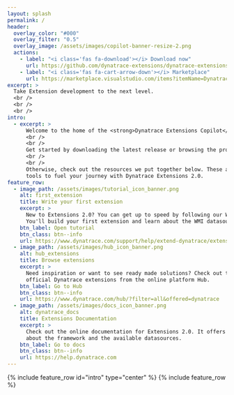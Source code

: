 ```yaml
---
layout: splash
permalink: /
header:
  overlay_color: "#000"
  overlay_filter: "0.5"
  overlay_image: /assets/images/copilot-banner-resize-2.png
  actions:
    - label: "<i class='fas fa-download'></i> Download now"
      url: https://github.com/dynatrace-extensions/dynatrace-extensions-vscode/releases/latest
    - label: "<i class='fas fa-cart-arrow-down'></i> Marketplace"
      url: https://marketplace.visualstudio.com/items?itemName=DynatracePlatformExtensions.dt-ext-copilot
excerpt: >
  Take Extension development to the next level.
  <br />
  <br />
  <br />
intro:
  - excerpt: >
      Welcome to the home of the <strong>Dynatrace Extensions Copilot</strong>.
      <br />
      <br />
      Get started by downloading the latest release or browsing the project documentation.
      <br />
      <br />
      Otherwise, check out the resources we put together below. These are the essential
      tools to fuel your journey with Dynatrace Extensions 2.0.
feature_row:
  - image_path: /assets/images/tutorial_icon_banner.png
    alt: first_extension
    title: Write your first extension
    excerpt: >
      New to Extensions 2.0? You can get up to speed by following our WMI Extension tutorial.
      You'll build your first extension and learn about the WMI datasource.
    btn_label: Open tutorial
    btn_class: btn--info
    url: https://www.dynatrace.com/support/help/extend-dynatrace/extensions20/data-sources/wmi-extensions/wmi-tutorial
  - image_path: /assets/images/hub_icon_banner.png
    alt: hub_extensions
    title: Browse extensions
    excerpt: >
      Need inspiration or want to see ready made solutions? Check out the vast library of
      official Dynatrace extensions from the online platform Hub.
    btn_label: Go to Hub
    btn_class: btn--info
    url: https://www.dynatrace.com/hub/?filter=all&offered=dynatrace
  - image_path: /assets/images/docs_icon_banner.png
    alt: dynatrace_docs
    title: Extensions Documentation
    excerpt: >
      Check out the online documentation for Extensions 2.0. It offers detailed information
      about the framework and the available datasources.
    btn_label: Go to docs
    btn_class: btn--info
    url: https://help.dynatrace.com
---
```


{% include feature_row id="intro" type="center" %}
{% include feature_row %}
